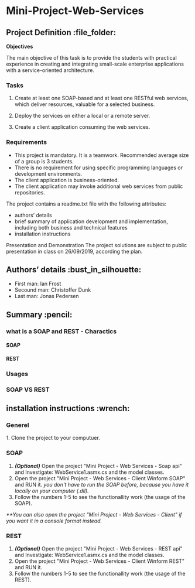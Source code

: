 # Mini-Project-Web-Services

<h2>Project Definition :file_folder:</h2>

**Objectives**

The main objective of this task is to provide the students with practical experience in creating and integrating small-scale enterprise applications with a service-oriented architecture.



<h3>Tasks</h3>

1.    Create at least one SOAP-based and at least one RESTful web services, which deliver resources, valuable for a selected business. 

2.    Deploy the services on either a local or a remote server.

3.    Create a client application consuming the web services.



<h3>Requirements</h3>

* This project is mandatory. It is a teamwork. Recommended average size of a group is 3 students. 
* There is no requirement for using specific programming languages or development environments.
* The client application is business-oriented.
* The client application may invoke additional web services from public repositories.

The project contains a readme.txt file with the following attributes:

* authors’ details
* brief summary of application development and implementation, including both business and technical features
* installation instructions


Presentation and Demonstration
The project solutions are subject to public presentation in class on 26/09/2019, according the plan. 


<h2>Authors’ details :bust_in_silhouette:</h2>

* First man: Ian Frost
* Secound man: Christoffer Dunk
* Last man: Jonas Pedersen


<h2>Summary :pencil:</h2>

<h3> what is a SOAP and REST - Charactics </h3>

<h4>SOAP</h4>

<h4>REST</h4>

<h3> Usages </h3>

<h3> SOAP VS REST </h3>


<h2>installation instructions :wrench:</h2>

<h3>Generel</h3>
1. Clone the project to your computuer.

<h3>SOAP</h3>

1. _**(Optional)**_ Open the project "Mini Project - Web Services - Soap api" and Investigate: WebService1.asmx.cs and the model classes.
2. Open the project "Mini Project - Web Services - Client Winform SOAP" and RUN it. _you don't have to run the SOAP before, because you have it locally on your computer (.dll)._
3. Follow the numbers 1-5 to see the functionallity work (the usage of the SOAP).

_**You can also open the project "Mini Project - Web Services - Client" if you want it in a console format instead._

<h3>REST</h3>

1. _**(Optional)**_ Open the project "Mini Project - Web Services - REST api" and Investigate: WebService1.asmx.cs and the model classes.
2. Open the project "Mini Project - Web Services - Client Winform REST" and RUN it.
3. Follow the numbers 1-5 to see the functionallity work (the usage of the REST).

